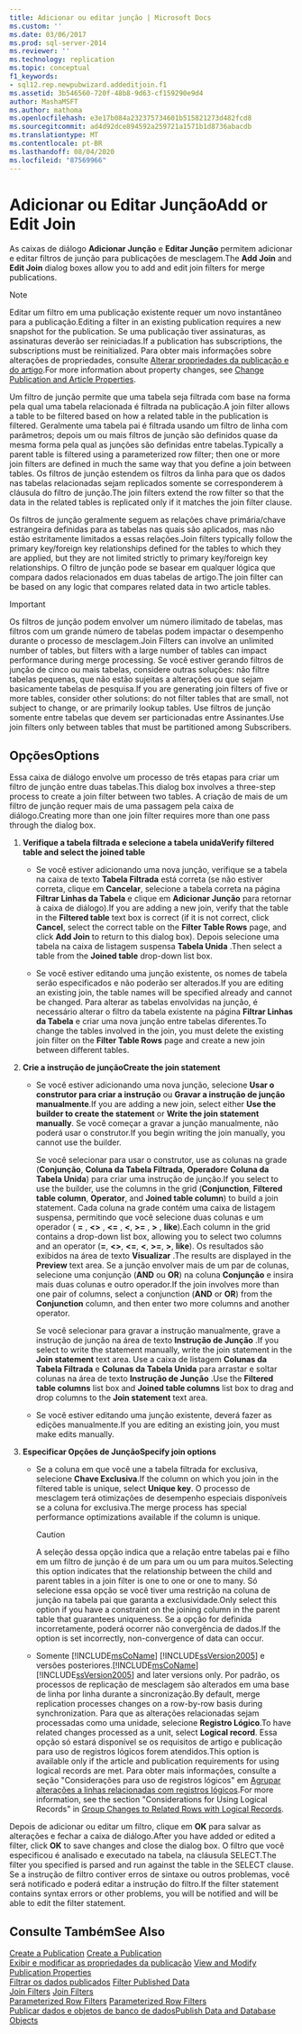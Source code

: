 ```yaml
---
title: Adicionar ou editar junção | Microsoft Docs
ms.custom: ''
ms.date: 03/06/2017
ms.prod: sql-server-2014
ms.reviewer: ''
ms.technology: replication
ms.topic: conceptual
f1_keywords:
- sql12.rep.newpubwizard.addeditjoin.f1
ms.assetid: 3b546560-720f-48b8-9d63-cf159290e9d4
author: MashaMSFT
ms.author: mathoma
ms.openlocfilehash: e3e17b084a232375734601b515821273d482fcd8
ms.sourcegitcommit: ad4d92dce894592a259721a1571b1d8736abacdb
ms.translationtype: MT
ms.contentlocale: pt-BR
ms.lasthandoff: 08/04/2020
ms.locfileid: "87569966"
---
```

# <a name="add-or-edit-join"></a><span data-ttu-id="8e615-102">Adicionar ou Editar Junção</span><span class="sxs-lookup"><span data-stu-id="8e615-102">Add or Edit Join</span></span>
  <span data-ttu-id="8e615-103">As caixas de diálogo **Adicionar Junção** e **Editar Junção** permitem adicionar e editar filtros de junção para publicações de mesclagem.</span><span class="sxs-lookup"><span data-stu-id="8e615-103">The **Add Join** and **Edit Join** dialog boxes allow you to add and edit join filters for merge publications.</span></span>  
  
> [!NOTE]  
>  <span data-ttu-id="8e615-104">Editar um filtro em uma publicação existente requer um novo instantâneo para a publicação.</span><span class="sxs-lookup"><span data-stu-id="8e615-104">Editing a filter in an existing publication requires a new snapshot for the publication.</span></span> <span data-ttu-id="8e615-105">Se uma publicação tiver assinaturas, as assinaturas deverão ser reiniciadas.</span><span class="sxs-lookup"><span data-stu-id="8e615-105">If a publication has subscriptions, the subscriptions must be reinitialized.</span></span> <span data-ttu-id="8e615-106">Para obter mais informações sobre alterações de propriedades, consulte [Alterar propriedades da publicação e do artigo](publish/change-publication-and-article-properties.md).</span><span class="sxs-lookup"><span data-stu-id="8e615-106">For more information about property changes, see [Change Publication and Article Properties](publish/change-publication-and-article-properties.md).</span></span>  
  
 <span data-ttu-id="8e615-107">Um filtro de junção permite que uma tabela seja filtrada com base na forma pela qual uma tabela relacionada é filtrada na publicação.</span><span class="sxs-lookup"><span data-stu-id="8e615-107">A join filter allows a table to be filtered based on how a related table in the publication is filtered.</span></span> <span data-ttu-id="8e615-108">Geralmente uma tabela pai é filtrada usando um filtro de linha com parâmetros; depois um ou mais filtros de junção são definidos quase da mesma forma pela qual as junções são definidas entre tabelas.</span><span class="sxs-lookup"><span data-stu-id="8e615-108">Typically a parent table is filtered using a parameterized row filter; then one or more join filters are defined in much the same way that you define a join between tables.</span></span> <span data-ttu-id="8e615-109">Os filtros de junção estendem os filtros da linha para que os dados nas tabelas relacionadas sejam replicados somente se corresponderem à cláusula do filtro de junção.</span><span class="sxs-lookup"><span data-stu-id="8e615-109">The join filters extend the row filter so that the data in the related tables is replicated only if it matches the join filter clause.</span></span>  
  
 <span data-ttu-id="8e615-110">Os filtros de junção geralmente seguem as relações chave primária/chave estrangeira definidas para as tabelas nas quais são aplicados, mas não estão estritamente limitados a essas relações.</span><span class="sxs-lookup"><span data-stu-id="8e615-110">Join filters typically follow the primary key/foreign key relationships defined for the tables to which they are applied, but they are not limited strictly to primary key/foreign key relationships.</span></span> <span data-ttu-id="8e615-111">O filtro de junção pode se basear em qualquer lógica que compara dados relacionados em duas tabelas de artigo.</span><span class="sxs-lookup"><span data-stu-id="8e615-111">The join filter can be based on any logic that compares related data in two article tables.</span></span>  
  
> [!IMPORTANT]  
>  <span data-ttu-id="8e615-112">Os filtros de junção podem envolver um número ilimitado de tabelas, mas filtros com um grande número de tabelas podem impactar o desempenho durante o processo de mesclagem.</span><span class="sxs-lookup"><span data-stu-id="8e615-112">Join Filters can involve an unlimited number of tables, but filters with a large number of tables can impact performance during merge processing.</span></span> <span data-ttu-id="8e615-113">Se você estiver gerando filtros de junção de cinco ou mais tabelas, considere outras soluções: não filtre tabelas pequenas, que não estão sujeitas a alterações ou que sejam basicamente tabelas de pesquisa.</span><span class="sxs-lookup"><span data-stu-id="8e615-113">If you are generating join filters of five or more tables, consider other solutions: do not filter tables that are small, not subject to change, or are primarily lookup tables.</span></span> <span data-ttu-id="8e615-114">Use filtros de junção somente entre tabelas que devem ser particionadas entre Assinantes.</span><span class="sxs-lookup"><span data-stu-id="8e615-114">Use join filters only between tables that must be partitioned among Subscribers.</span></span>  
  
## <a name="options"></a><span data-ttu-id="8e615-115">Opções</span><span class="sxs-lookup"><span data-stu-id="8e615-115">Options</span></span>  
 <span data-ttu-id="8e615-116">Essa caixa de diálogo envolve um processo de três etapas para criar um filtro de junção entre duas tabelas.</span><span class="sxs-lookup"><span data-stu-id="8e615-116">This dialog box involves a three-step process to create a join filter between two tables.</span></span> <span data-ttu-id="8e615-117">A criação de mais de um filtro de junção requer mais de uma passagem pela caixa de diálogo.</span><span class="sxs-lookup"><span data-stu-id="8e615-117">Creating more than one join filter requires more than one pass through the dialog box.</span></span>  
  
1.  <span data-ttu-id="8e615-118">**Verifique a tabela filtrada e selecione a tabela unida**</span><span class="sxs-lookup"><span data-stu-id="8e615-118">**Verify filtered table and select the joined table**</span></span>  
  
    -   <span data-ttu-id="8e615-119">Se você estiver adicionando uma nova junção, verifique se a tabela na caixa de texto **Tabela Filtrada** está correta (se não estiver correta, clique em **Cancelar**, selecione a tabela correta na página **Filtrar Linhas da Tabela** e clique em **Adicionar Junção** para retornar à caixa de diálogo).</span><span class="sxs-lookup"><span data-stu-id="8e615-119">If you are adding a new join, verify that the table in the **Filtered table** text box is correct (if it is not correct, click **Cancel**, select the correct table on the **Filter Table Rows** page, and click **Add Join** to return to this dialog box).</span></span> <span data-ttu-id="8e615-120">Depois selecione uma tabela na caixa de listagem suspensa **Tabela Unida** .</span><span class="sxs-lookup"><span data-stu-id="8e615-120">Then select a table from the **Joined table** drop-down list box.</span></span>  
  
    -   <span data-ttu-id="8e615-121">Se você estiver editando uma junção existente, os nomes de tabela serão especificados e não poderão ser alterados.</span><span class="sxs-lookup"><span data-stu-id="8e615-121">If you are editing an existing join, the table names will be specified already and cannot be changed.</span></span> <span data-ttu-id="8e615-122">Para alterar as tabelas envolvidas na junção, é necessário alterar o filtro da tabela existente na página **Filtrar Linhas da Tabela** e criar uma nova junção entre tabelas diferentes.</span><span class="sxs-lookup"><span data-stu-id="8e615-122">To change the tables involved in the join, you must delete the existing join filter on the **Filter Table Rows** page and create a new join between different tables.</span></span>  
  
2.  <span data-ttu-id="8e615-123">**Crie a instrução de junção**</span><span class="sxs-lookup"><span data-stu-id="8e615-123">**Create the join statement**</span></span>  
  
    -   <span data-ttu-id="8e615-124">Se você estiver adicionando uma nova junção, selecione **Usar o construtor para criar a instrução** ou **Gravar a instrução de junção manualmente**.</span><span class="sxs-lookup"><span data-stu-id="8e615-124">If you are adding a new join, select either **Use the builder to create the statement** or **Write the join statement manually**.</span></span> <span data-ttu-id="8e615-125">Se você começar a gravar a junção manualmente, não poderá usar o construtor.</span><span class="sxs-lookup"><span data-stu-id="8e615-125">If you begin writing the join manually, you cannot use the builder.</span></span>  
  
         <span data-ttu-id="8e615-126">Se você selecionar para usar o construtor, use as colunas na grade (**Conjunção**, **Coluna da Tabela Filtrada**, **Operador**e **Coluna da Tabela Unida**) para criar uma instrução de junção.</span><span class="sxs-lookup"><span data-stu-id="8e615-126">If you select to use the builder, use the columns in the grid (**Conjunction**, **Filtered table column**, **Operator**, and **Joined table column**) to build a join statement.</span></span> <span data-ttu-id="8e615-127">Cada coluna na grade contém uma caixa de listagem suspensa, permitindo que você selecione duas colunas e um operador ( **=** , **<>** , **<=** , **\<**, **>=** , **>** , **like**).</span><span class="sxs-lookup"><span data-stu-id="8e615-127">Each column in the grid contains a drop-down list box, allowing you to select two columns and an operator (**=**, **<>**, **<=**, **\<**, **>=**, **>**, **like**).</span></span> <span data-ttu-id="8e615-128">Os resultados são exibidos na área de texto **Visualizar** .</span><span class="sxs-lookup"><span data-stu-id="8e615-128">The results are displayed in the **Preview** text area.</span></span> <span data-ttu-id="8e615-129">Se a junção envolver mais de um par de colunas, selecione uma conjunção (**AND** ou **OR**) na coluna **Conjunção** e insira mais duas colunas e outro operador.</span><span class="sxs-lookup"><span data-stu-id="8e615-129">If the join involves more than one pair of columns, select a conjunction (**AND** or **OR**) from the **Conjunction** column, and then enter two more columns and another operator.</span></span>  
  
         <span data-ttu-id="8e615-130">Se você selecionar para gravar a instrução manualmente, grave a instrução de junção na área de texto **Instrução de Junção** .</span><span class="sxs-lookup"><span data-stu-id="8e615-130">If you select to write the statement manually, write the join statement in the **Join statement** text area.</span></span> <span data-ttu-id="8e615-131">Use a caixa de listagem **Colunas da Tabela Filtrada** e **Colunas da Tabela Unida** para arrastar e soltar colunas na área de texto **Instrução de Junção** .</span><span class="sxs-lookup"><span data-stu-id="8e615-131">Use the **Filtered table columns** list box and **Joined table columns** list box to drag and drop columns to the **Join statement** text area.</span></span>  
  
    -   <span data-ttu-id="8e615-132">Se você estiver editando uma junção existente, deverá fazer as edições manualmente.</span><span class="sxs-lookup"><span data-stu-id="8e615-132">If you are editing an existing join, you must make edits manually.</span></span>  
  
3.  <span data-ttu-id="8e615-133">**Especificar Opções de Junção**</span><span class="sxs-lookup"><span data-stu-id="8e615-133">**Specify join options**</span></span>  
  
    -   <span data-ttu-id="8e615-134">Se a coluna em que você une a tabela filtrada for exclusiva, selecione **Chave Exclusiva**.</span><span class="sxs-lookup"><span data-stu-id="8e615-134">If the column on which you join in the filtered table is unique, select **Unique key**.</span></span> <span data-ttu-id="8e615-135">O processo de mesclagem terá otimizações de desempenho especiais disponíveis se a coluna for exclusiva.</span><span class="sxs-lookup"><span data-stu-id="8e615-135">The merge process has special performance optimizations available if the column is unique.</span></span>  
  
        > [!CAUTION]  
        >  <span data-ttu-id="8e615-136">A seleção dessa opção indica que a relação entre tabelas pai e filho em um filtro de junção é de um para um ou um para muitos.</span><span class="sxs-lookup"><span data-stu-id="8e615-136">Selecting this option indicates that the relationship between the child and parent tables in a join filter is one to one or one to many.</span></span> <span data-ttu-id="8e615-137">Só selecione essa opção se você tiver uma restrição na coluna de junção na tabela pai que garanta a exclusividade.</span><span class="sxs-lookup"><span data-stu-id="8e615-137">Only select this option if you have a constraint on the joining column in the parent table that guarantees uniqueness.</span></span> <span data-ttu-id="8e615-138">Se a opção for definida incorretamente, poderá ocorrer não convergência de dados.</span><span class="sxs-lookup"><span data-stu-id="8e615-138">If the option is set incorrectly, non-convergence of data can occur.</span></span>  
  
    -   <span data-ttu-id="8e615-139">Somente [!INCLUDE[msCoName](../../includes/msconame-md.md)] [!INCLUDE[ssVersion2005](../../includes/ssversion2005-md.md)] e versões posteriores.</span><span class="sxs-lookup"><span data-stu-id="8e615-139">[!INCLUDE[msCoName](../../includes/msconame-md.md)] [!INCLUDE[ssVersion2005](../../includes/ssversion2005-md.md)] and later versions only.</span></span> <span data-ttu-id="8e615-140">Por padrão, os processos de replicação de mesclagem são alterados em uma base de linha por linha durante a sincronização.</span><span class="sxs-lookup"><span data-stu-id="8e615-140">By default, merge replication processes changes on a row-by-row basis during synchronization.</span></span> <span data-ttu-id="8e615-141">Para que as alterações relacionadas sejam processadas como uma unidade, selecione **Registro Lógico**.</span><span class="sxs-lookup"><span data-stu-id="8e615-141">To have related changes processed as a unit, select **Logical record**.</span></span> <span data-ttu-id="8e615-142">Essa opção só estará disponível se os requisitos de  artigo e publicação para uso de registros lógicos forem atendidos.</span><span class="sxs-lookup"><span data-stu-id="8e615-142">This option is available only if the article and publication requirements for using logical records are met.</span></span> <span data-ttu-id="8e615-143">Para obter mais informações, consulte a seção "Considerações para uso de registros lógicos" em [Agrupar alterações a linhas relacionadas com registros lógicos](merge/group-changes-to-related-rows-with-logical-records.md).</span><span class="sxs-lookup"><span data-stu-id="8e615-143">For more information, see the section "Considerations for Using Logical Records" in [Group Changes to Related Rows with Logical Records](merge/group-changes-to-related-rows-with-logical-records.md).</span></span>  
  
 <span data-ttu-id="8e615-144">Depois de adicionar ou editar um filtro, clique em **OK** para salvar as alterações e fechar a caixa de diálogo.</span><span class="sxs-lookup"><span data-stu-id="8e615-144">After you have added or edited a filter, click **OK** to save changes and close the dialog box.</span></span> <span data-ttu-id="8e615-145">O filtro que você especificou é analisado e executado na tabela, na cláusula SELECT.</span><span class="sxs-lookup"><span data-stu-id="8e615-145">The filter you specified is parsed and run against the table in the SELECT clause.</span></span> <span data-ttu-id="8e615-146">Se a instrução de filtro contiver erros de sintaxe ou outros problemas, você será notificado e poderá editar a instrução do filtro.</span><span class="sxs-lookup"><span data-stu-id="8e615-146">If the filter statement contains syntax errors or other problems, you will be notified and will be able to edit the filter statement.</span></span>  
  
## <a name="see-also"></a><span data-ttu-id="8e615-147">Consulte Também</span><span class="sxs-lookup"><span data-stu-id="8e615-147">See Also</span></span>  
 <span data-ttu-id="8e615-148">[Create a Publication](publish/create-a-publication.md) </span><span class="sxs-lookup"><span data-stu-id="8e615-148">[Create a Publication](publish/create-a-publication.md) </span></span>  
 <span data-ttu-id="8e615-149">[Exibir e modificar as propriedades da publicação](publish/view-and-modify-publication-properties.md) </span><span class="sxs-lookup"><span data-stu-id="8e615-149">[View and Modify Publication Properties](publish/view-and-modify-publication-properties.md) </span></span>  
 <span data-ttu-id="8e615-150">[Filtrar os dados publicados](publish/filter-published-data.md) </span><span class="sxs-lookup"><span data-stu-id="8e615-150">[Filter Published Data](publish/filter-published-data.md) </span></span>  
 <span data-ttu-id="8e615-151">[Join Filters](merge/join-filters.md) </span><span class="sxs-lookup"><span data-stu-id="8e615-151">[Join Filters](merge/join-filters.md) </span></span>  
 <span data-ttu-id="8e615-152">[Parameterized Row Filters](merge/parameterized-filters-parameterized-row-filters.md) </span><span class="sxs-lookup"><span data-stu-id="8e615-152">[Parameterized Row Filters](merge/parameterized-filters-parameterized-row-filters.md) </span></span>  
 [<span data-ttu-id="8e615-153">Publicar dados e objetos de banco de dados</span><span class="sxs-lookup"><span data-stu-id="8e615-153">Publish Data and Database Objects</span></span>](publish/publish-data-and-database-objects.md)  
  
  
